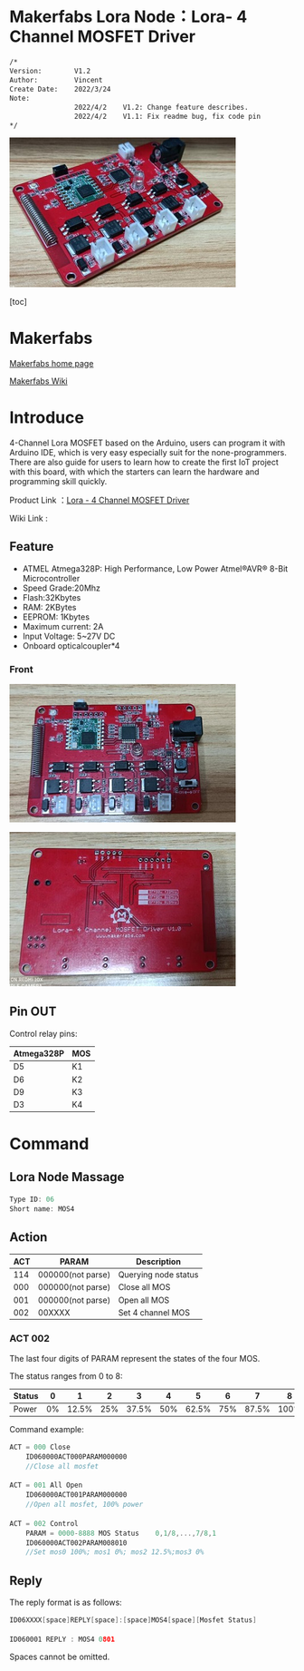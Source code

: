  Makerfabs Lora Node：Lora- 4 Channel MOSFET Driver
 ==



```
/*
Version:		V1.2
Author:			Vincent
Create Date:	2022/3/24
Note:
				2022/4/2	V1.2: Change feature describes.
				2022/4/2	V1.1: Fix readme bug, fix code pin
*/
```

![main](md_pic/main.jpg)

[toc]

# Makerfabs

[Makerfabs home page](https://www.makerfabs.com/)

[Makerfabs Wiki](https://makerfabs.com/wiki/index.php?title=Main_Page)



# Introduce

4-Channel Lora MOSFET based on the Arduino, users can program it with Arduino IDE, which is very easy especially suit for the none-programmers. There are also guide for users to learn how to create the first IoT project with this board, with which the starters can learn the hardware and programming skill quickly. 

Product Link ：[Lora - 4 Channel MOSFET Driver](https://www.makerfabs.com/index.php?route=journal2/quickview&pid=725)

Wiki Link : []()


## Feature

* ATMEL Atmega328P: High Performance, Low Power Atmel®AVR® 8-Bit Microcontroller
* Speed Grade:20Mhz
* Flash:32Kbytes
* RAM: 2KBytes
* EEPROM: 1Kbytes
* Maximum current: 2A
* Input Voltage: 5~27V DC
* Onboard opticalcoupler*4



### Front

![front](md_pic/front.jpg)



![back](md_pic/back.jpg)



 ## Pin OUT

Control relay pins: 

| Atmega328P | MOS  |
| ---------- | ---- |
| D5         | K1   |
| D6         | K2   |
| D9         | K3   |
| D3         | K4   |



# Command

## Lora Node Massage

```c
Type ID: 06
Short name: MOS4
```

## Action

| ACT  | PARAM             | Description          |
| ---- | ----------------- | -------------------- |
| 114  | 000000(not parse) | Querying node status |
| 000  | 000000(not parse) | Close all MOS        |
| 001  | 000000(not parse) | Open all MOS         |
| 002  | 00XXXX            | Set 4 channel MOS    |

### ACT 002

The last four digits of PARAM represent the states of the four MOS.  

The status ranges from 0 to 8:

| Status | 0    | 1     | 2    | 3     | 4    | 5     | 6    | 7     | 8    |
| ------ | ---- | ----- | ---- | ----- | ---- | ----- | ---- | ----- | ---- |
| Power  | 0%   | 12.5% | 25%  | 37.5% | 50%  | 62.5% | 75%  | 87.5% | 100% |



Command example:

```c
ACT = 000 Close
	ID060000ACT000PARAM000000
	//Close all mosfet

ACT = 001 All Open
	ID060000ACT001PARAM000000
	//Open all mosfet, 100% power
    
ACT = 002 Control 
	PARAM = 0000-8888 MOS Status	0,1/8,...,7/8,1
	ID060000ACT002PARAM008010
    //Set mos0 100%; mos1 0%; mos2 12.5%;mos3 0%
```



## Reply

The reply format is as follows:

```c
ID06XXXX[space]REPLY[space]:[space]MOS4[space][Mosfet Status]
    
ID060001 REPLY : MOS4 0801
```

Spaces cannot be omitted.